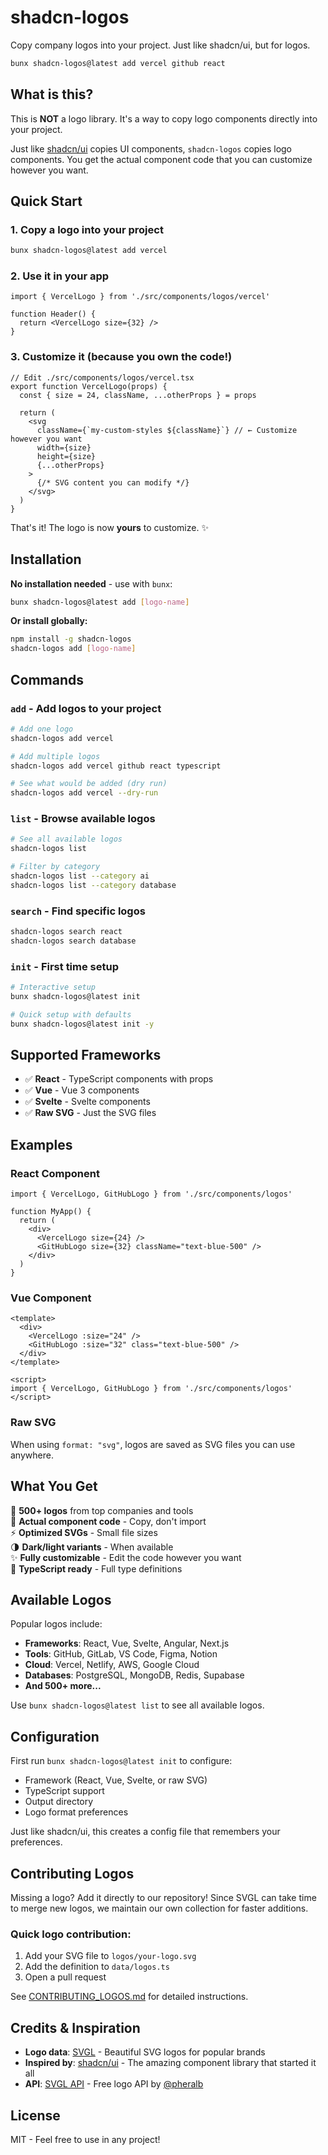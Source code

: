 # shadcn-logos

Copy company logos into your project. Just like shadcn/ui, but for logos.

```bash
bunx shadcn-logos@latest add vercel github react
```

## What is this?

This is **NOT** a logo library. It's a way to copy logo components directly into your project. 

Just like [shadcn/ui](https://ui.shadcn.com) copies UI components, `shadcn-logos` copies logo components. You get the actual component code that you can customize however you want.

## Quick Start

### 1. Copy a logo into your project
```bash
bunx shadcn-logos@latest add vercel
```

### 2. Use it in your app
```tsx
import { VercelLogo } from './src/components/logos/vercel'

function Header() {
  return <VercelLogo size={32} />
}
```

### 3. Customize it (because you own the code!)
```tsx
// Edit ./src/components/logos/vercel.tsx
export function VercelLogo(props) {
  const { size = 24, className, ...otherProps } = props
  
  return (
    <svg 
      className={`my-custom-styles ${className}`} // ← Customize however you want
      width={size} 
      height={size} 
      {...otherProps}
    >
      {/* SVG content you can modify */}
    </svg>
  )
}
```

That's it! The logo is now **yours** to customize. ✨

## Installation

**No installation needed** - use with `bunx`:
```bash
bunx shadcn-logos@latest add [logo-name]
```

**Or install globally:**
```bash
npm install -g shadcn-logos
shadcn-logos add [logo-name]
```

## Commands

### `add` - Add logos to your project
```bash
# Add one logo
shadcn-logos add vercel

# Add multiple logos
shadcn-logos add vercel github react typescript

# See what would be added (dry run)
shadcn-logos add vercel --dry-run
```

### `list` - Browse available logos
```bash
# See all available logos
shadcn-logos list

# Filter by category  
shadcn-logos list --category ai
shadcn-logos list --category database
```

### `search` - Find specific logos
```bash
shadcn-logos search react
shadcn-logos search database
```

### `init` - First time setup
```bash
# Interactive setup
bunx shadcn-logos@latest init

# Quick setup with defaults  
bunx shadcn-logos@latest init -y
```

## Supported Frameworks

- ✅ **React** - TypeScript components with props
- ✅ **Vue** - Vue 3 components  
- ✅ **Svelte** - Svelte components
- ✅ **Raw SVG** - Just the SVG files

## Examples

### React Component
```tsx
import { VercelLogo, GitHubLogo } from './src/components/logos'

function MyApp() {
  return (
    <div>
      <VercelLogo size={24} />
      <GitHubLogo size={32} className="text-blue-500" />
    </div>
  )
}
```

### Vue Component
```vue
<template>
  <div>
    <VercelLogo :size="24" />
    <GitHubLogo :size="32" class="text-blue-500" />
  </div>
</template>

<script>
import { VercelLogo, GitHubLogo } from './src/components/logos'
</script>
```

### Raw SVG
When using `format: "svg"`, logos are saved as SVG files you can use anywhere.

## What You Get

🎨 **500+ logos** from top companies and tools  
📁 **Actual component code** - Copy, don't import  
⚡ **Optimized SVGs** - Small file sizes  
🌗 **Dark/light variants** - When available  
✨ **Fully customizable** - Edit the code however you want  
🔧 **TypeScript ready** - Full type definitions  

## Available Logos

Popular logos include:
- **Frameworks**: React, Vue, Svelte, Angular, Next.js
- **Tools**: GitHub, GitLab, VS Code, Figma, Notion
- **Cloud**: Vercel, Netlify, AWS, Google Cloud
- **Databases**: PostgreSQL, MongoDB, Redis, Supabase
- **And 500+ more...**

Use `bunx shadcn-logos@latest list` to see all available logos.

## Configuration

First run `bunx shadcn-logos@latest init` to configure:
- Framework (React, Vue, Svelte, or raw SVG)
- TypeScript support  
- Output directory
- Logo format preferences

Just like shadcn/ui, this creates a config file that remembers your preferences.

## Contributing Logos

Missing a logo? Add it directly to our repository! Since SVGL can take time to merge new logos, we maintain our own collection for faster additions.

### Quick logo contribution:
1. Add your SVG file to `logos/your-logo.svg`
2. Add the definition to `data/logos.ts`
3. Open a pull request

See [CONTRIBUTING_LOGOS.md](./CONTRIBUTING_LOGOS.md) for detailed instructions.

## Credits & Inspiration

- **Logo data**: [SVGL](https://svgl.app) - Beautiful SVG logos for popular brands
- **Inspired by**: [shadcn/ui](https://ui.shadcn.com) - The amazing component library that started it all
- **API**: [SVGL API](https://api.svgl.app) - Free logo API by [@pheralb](https://github.com/pheralb)

## License

MIT - Feel free to use in any project!